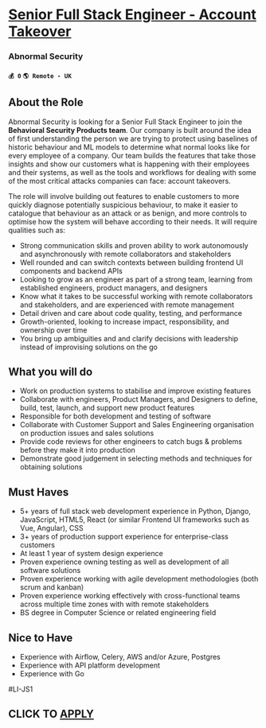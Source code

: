 # [Senior Full Stack Engineer - Account Takeover](https://www.remotewlb.com/apply/senior-full-stack-engineer-account-takeover)  
### Abnormal Security  
#### `💰 0` `🌎 Remote - UK`  

## About the Role

Abnormal Security is looking for a Senior Full Stack Engineer to join the **Behavioral Security Products team**. Our company is built around the idea of first understanding the person we are trying to protect using baselines of historic behaviour and ML models to determine what normal looks like for every employee of a company. Our team builds the features that take those insights and show our customers what is happening with their employees and their systems, as well as the tools and workflows for dealing with some of the most critical attacks companies can face: account takeovers.

The role will involve building out features to enable customers to more quickly diagnose potentially suspicious behaviour, to make it easier to catalogue that behaviour as an attack or as benign, and more controls to optimise how the system will behave according to their needs. It will require qualities such as:

  * Strong communication skills and proven ability to work autonomously and asynchronously with remote collaborators and stakeholders
  * Well rounded and can switch contexts between building frontend UI components and backend APIs
  * Looking to grow as an engineer as part of a strong team, learning from established engineers, product managers, and designers
  * Know what it takes to be successful working with remote collaborators and stakeholders, and are experienced with remote management
  * Detail driven and care about code quality, testing, and performance
  * Growth-oriented, looking to increase impact, responsibility, and ownership over time
  * You bring up ambiguities and and clarify decisions with leadership instead of improvising solutions on the go

## What you will do

  * Work on production systems to stabilise and improve existing features
  * Collaborate with engineers, Product Managers, and Designers to define, build, test, launch, and support new product features
  * Responsible for both development and testing of software
  * Collaborate with Customer Support and Sales Engineering organisation on production issues and sales solutions
  * Provide code reviews for other engineers to catch bugs & problems before they make it into production
  * Demonstrate good judgement in selecting methods and techniques for obtaining solutions

## Must Haves

  * 5+ years of full stack web development experience in Python, Django, JavaScript, HTML5, React (or similar Frontend UI frameworks such as Vue, Angular), CSS
  * 3+ years of production support experience for enterprise-class customers
  * At least 1 year of system design experience
  * Proven experience owning testing as well as development of all software solutions
  * Proven experience working with agile development methodologies (both scrum and kanban)
  * Proven experience working effectively with cross-functional teams across multiple time zones with with remote stakeholders
  * BS degree in Computer Science or related engineering field

## Nice to Have

  * Experience with Airflow, Celery, AWS and/or Azure, Postgres
  * Experience with API platform development
  * Experience with Go

#LI-JS1

  
## CLICK TO [APPLY](https://www.remotewlb.com/apply/senior-full-stack-engineer-account-takeover)

